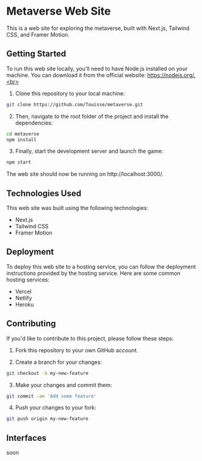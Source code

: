 # Metaverse Web Site
This is a web site for exploring the metaverse, built with Next.js, Tailwind CSS, and Framer Motion.

## Getting Started
To run this web site locally, you'll need to have Node.js installed on your machine. You can download it from the official website: https://nodejs.org/.<br>
1. Clone this repository to your local machine:
```bash
git clone https://github.com/Touisse/metaverse.git
```

2. Then, navigate to the root folder of the project and install the dependencies:
```bash
cd metaverse
npm install
```

3. Finally, start the development server and launch the game:
```bash
npm start
```

The web site should now be running on http://localhost:3000/.

## Technologies Used
This web site was built using the following technologies:

- Next.js
- Tailwind CSS
- Framer Motion

## Deployment
To deploy this web site to a hosting service, you can follow the deployment instructions provided by the hosting service. Here are some common hosting services:

- Vercel
- Netlify
- Heroku

## Contributing
If you'd like to contribute to this project, please follow these steps:

1. Fork this repository to your own GitHub account.

2. Create a branch for your changes:

```bash
git checkout -b my-new-feature
```
3. Make your changes and commit them:

```bash
git commit -am 'Add some feature'
```
4. Push your changes to your fork:

```bash
git push origin my-new-feature
```

## Interfaces 
soon

